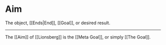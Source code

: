 # Aim

The object, [[Ends|End]], [[Goal]], or desired result.  

___

The [[Aim]] of [[Lionsberg]] is the [[Meta Goal]], or simply [[The Goal]]. 